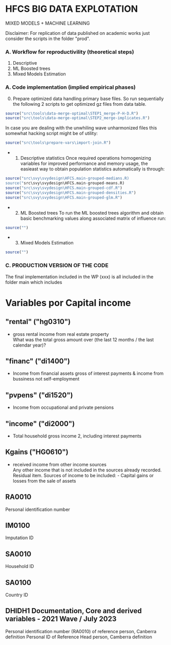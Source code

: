 # HFCS BIG DATA EXPLOTATION
 MIXED MODELS + MACHINE LEARNING

Disclaimer: For replication of data published on academic works just consider the scripts in the folder "prod".

### A. Workflow for reproductivility (theoretical steps)

1. Descriptive
2. ML Boosted trees
3. Mixed Models Estimation

### A. Code implementation (implied empirical phases)

0. Prepare optimized data handling primary base files. So run sequentially the following 2 scripts to get optimized gz files from data table.

```r
source("src\tools\data-merge-optimal\STEP1_merge-P-H-D.R")
source("src\tools\data-merge-optimal\STEP2_merge-implicates.R")
```
In case you are dealing with the unwhiling wave unharmonized files this somewhat hacking script might be of utility:

```r
source("src\tools\prepare-vars\import-join.R")
```

- 1. Descriptive statistics
Once required operations homogenizing variables for improved performance and memory usage, the easieast way to obtain population statistics automatically is through:

```r
source("src\svy\svydesign\HFCS.main-grouped-medians.R)
source("src\svy\svydesign\HFCS.main-grouped-means.R)
source("src\svy\svydesign\HFCS.main-grouped-cdf.R")
source("src\svy\svydesign\HFCS.main-grouped-densities.R")
source("src\svy\svydesign\HFCS.main-grouped-glm.R")
```

- 2. ML Boosted trees
To run the ML boosted trees algorithm and obtain basic benchmarking values along associated matrix of influence run:

```r
source("")
```

- 3. Mixed Models Estimation

```r
source("")
```

### C. PRODUCTION VERSION OF THE CODE

The final implementation included in the WP (xxx) is all included in the folder main which includes


# Variables por Capital income

## "rental" ("hg0310") 
- gross rental income from real estate property  
What was the total gross amount over (the last 12 months / the last calendar 
year)?

## "financ" ("di1400") 
- Income from financial assets 
gross of interest payments &  income from bussiness not self-employment

## "pvpens" ("di1520") 
- Income from occupational and private pensions

## "income" ("di2000")
- Total household gross income 2, including interest payments
  
## Kgains ("HG0610") 
- received income from other income sources  
Any other income that is not included in the sources already recorded. Residual item. Sources of income to be included:    - Capital gains or losses from the sale of assets 

## RA0010
Personal identification number

## IM0100
Imputation ID

## SA0010
Household ID  

## SA0100
Country ID

##  DHIDH1 Documentation, Core and derived variables - 2021 Wave / July 2023 
 
 
Personal identification number (RA0010) of reference person, 
Canberra definition
Personal ID of Reference Head person, Camberra definition